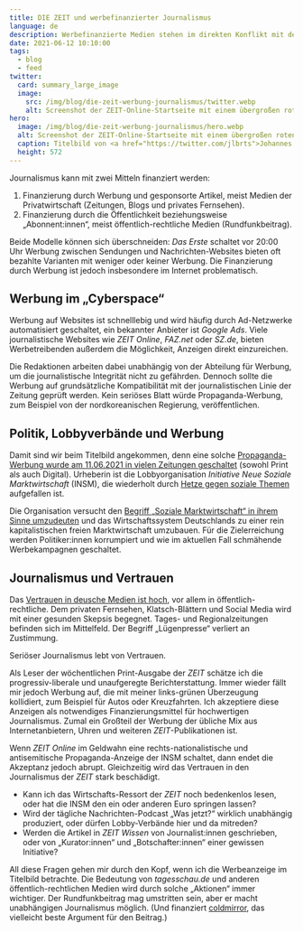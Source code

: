```yaml
---
title: DIE ZEIT und werbefinanzierter Journalismus
language: de
description: Werbefinanzierte Medien stehen im direkten Konflikt mit dem notwendigen Vertrauen in seriösen Journalismus.
date: 2021-06-12 10:10:00
tags:
  - blog
  - feed
twitter:
  card: summary_large_image
  image:
    src: /img/blog/die-zeit-werbung-journalismus/twitter.webp
    alt: Screenshot der ZEIT-Online-Startseite mit einem übergroßen roten Werbebanner der Organisation Initiative Neue Soziale Marktwirtschaft (INSM) „Annalena und die 10 Verbote“.
hero:
  image: /img/blog/die-zeit-werbung-journalismus/hero.webp
  alt: Screenshot der ZEIT-Online-Startseite mit einem übergroßen roten Werbebanner der Organisation Initiative Neue Soziale Marktwirtschaft (INSM) „Annalena und die 10 Verbote“.
  caption: Titelbild von <a href="https://twitter.com/jlbrts">Johannes Lamberts</a> auf <a href="https://twitter.com/jlbrts/status/1403287953649061888">Twitter</a>.
  height: 572
---
```


Journalismus kann mit zwei Mitteln finanziert werden:

1. Finanzierung durch Werbung und gesponsorte Artikel, meist Medien der Privatwirtschaft (Zeitungen, Blogs und privates Fernsehen).
2. Finanzierung durch die Öffentlichkeit beziehungsweise „Abonnent:innen“, meist öffentlich-rechtliche Medien (Rundfunkbeitrag).

Beide Modelle können sich überschneiden: _Das Erste_ schaltet vor 20:00 Uhr Werbung zwischen Sendungen und Nachrichten-Websites bieten oft bezahlte Varianten mit weniger oder keiner Werbung. Die Finanzierung durch Werbung ist jedoch insbesondere im Internet problematisch.

## Werbung im „Cyberspace“

Werbung auf Websites ist schnelllebig und wird häufig durch Ad-Netzwerke automatisiert geschaltet, ein bekannter Anbieter ist _Google Ads_. Viele journalistische Websites wie _ZEIT Online_, _FAZ.net_ oder _SZ.de_, bieten Werbetreibenden außerdem die Möglichkeit, Anzeigen direkt einzureichen.

Die Redaktionen arbeiten dabei unabhängig von der Abteilung für Werbung, um die journalistische Integrität nicht zu gefährden. Dennoch sollte die Werbung auf grundsätzliche Kompatibilität mit der journalistischen Linie der Zeitung geprüft werden. Kein seriöses Blatt würde Propaganda-Werbung, zum Beispiel von der nordkoreanischen Regierung, veröffentlichen.

## Politik, Lobbyverbände und Werbung

Damit sind wir beim Titelbild angekommen, denn eine solche [Propaganda-Werbung wurde am 11.06.2021 in vielen Zeitungen geschaltet](https://de.wikipedia.org/wiki/Initiative_Neue_Soziale_Marktwirtschaft#Eingriff_in_den_Bundestagswahlkampf_2021) (sowohl Print als auch Digital). Urheberin ist die Lobbyorganisation _Initiative Neue Soziale Marktwirtschaft_ (INSM), die wiederholt durch [Hetze gegen soziale Themen](https://de.wikipedia.org/wiki/Initiative_Neue_Soziale_Marktwirtschaft#%C3%96ffentlichkeitskampagnen_und_deren_Kontroversen) aufgefallen ist.

Die Organisation versucht den [Begriff „Soziale Marktwirtschaft“ in ihrem Sinne umzudeuten](https://de.wikipedia.org/wiki/Initiative_Neue_Soziale_Marktwirtschaft#Allgemeine_Rezeption_und_Kritik) und das Wirtschaftssystem Deutschlands zu einer rein kapitalistischen freien Marktwirtschaft umzubauen. Für die Zielerreichung werden Politiker:innen korrumpiert und wie im aktuellen Fall schmähende Werbekampagnen geschaltet.

## Journalismus und Vertrauen

Das [Vertrauen in deusche Medien ist hoch](https://medienvertrauen.uni-mainz.de/forschungsergebnisse-der-welle-2020-3/), vor allem in öffentlich-rechtliche. Dem privaten Fernsehen, Klatsch-Blättern und Social Media wird mit einer gesunden Skepsis begegnet. Tages- und Regionalzeitungen befinden sich im Mittelfeld. Der Begriff „Lügenpresse“ verliert an Zustimmung.

Seriöser Journalismus lebt von Vertrauen.

Als Leser der wöchentlichen Print-Ausgabe der _ZEIT_ schätze ich die progressiv-liberale und unaufgeregte Berichterstattung. Immer wieder fällt mir jedoch Werbung auf, die mit meiner links-grünen Überzeugung kollidiert, zum Beispiel für Autos oder Kreuzfahrten. Ich akzeptiere diese Anzeigen als notwendiges Finanzierungsmittel für hochwertigen Journalismus. Zumal ein Großteil der Werbung der übliche Mix aus Internetanbietern, Uhren und weiteren _ZEIT_-Publikationen ist.

Wenn _ZEIT Online_ im Geldwahn eine rechts-nationalistische und antisemitische Propaganda-Anzeige der INSM schaltet, dann endet die Akzeptanz jedoch abrupt. Gleichzeitig wird das Vertrauen in den Journalismus der _ZEIT_ stark beschädigt.

* Kann ich das Wirtschafts-Ressort der _ZEIT_ noch bedenkenlos lesen, oder hat die INSM den ein oder anderen Euro springen lassen?
* Wird der tägliche Nachrichten-Podcast „Was jetzt?“ wirklich unabhängig produziert, oder dürfen Lobby-Verbände hier und da mitreden?
* Werden die Artikel in _ZEIT Wissen_ von Journalist:innen geschrieben, oder von „Kurator:innen“ und „Botschafter:innen“ einer gewissen Initiative?

All diese Fragen gehen mir durch den Kopf, wenn ich die Werbeanzeige im Titelbild betrachte. Die Bedeutung von _tagesschau.de_ und anderen öffentlich-rechtlichen Medien wird durch solche „Aktionen“ immer wichtiger. Der Rundfunkbeitrag mag umstritten sein, aber er macht unabhängigen Journalismus möglich. (Und finanziert [coldmirror](https://www.funk.net/channel/coldmirror-1094), das vielleicht beste Argument für den Beitrag.)
